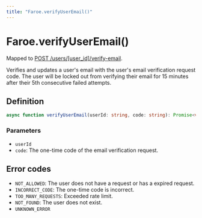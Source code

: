 ```yaml
---
title: "Faroe.verifyUserEmail()"
---
```


# Faroe.verifyUserEmail()

Mapped to [POST /users/\[user_id\]/verify-email](/reference/rest/endpoints/post_users_userid_verify-email).

Verifies and updates a user's email with the user's email verification request code. The user will be locked out from verifying their email for 15 minutes after their 5th consecutive failed attempts.

## Definition

```ts
async function verifyUserEmail(userId: string, code: string): Promise<void>
```

### Parameters

- `userId`
- `code`: The one-time code of the email verification request.

## Error codes

- `NOT_ALLOWED`: The user does not have a request or has a expired request.
- `INCORRECT_CODE`: The one-time code is incorrect.
- `TOO_MANY_REQUESTS`: Exceeded rate limit.
- `NOT_FOUND`: The user does not exist.
- `UNKNOWN_ERROR`
